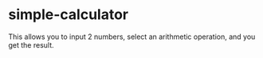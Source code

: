 # simple-calculator
This allows you to input 2 numbers, select an arithmetic operation, and you get the result.
